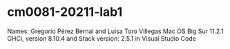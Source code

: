 # cm0081-20211-lab1
Names: Gregorio Pérez Bernal and Luisa Toro Villegas
Mac OS Big Sur 11.2.1
GHCi, version 8.10.4 and Stack version: 2.5.1 in Visual Studio Code
